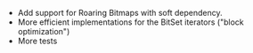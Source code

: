 
 * Add support for Roaring Bitmaps with soft dependency.
 * More efficient implementations for the BitSet iterators ("block optimization")
 * More tests
